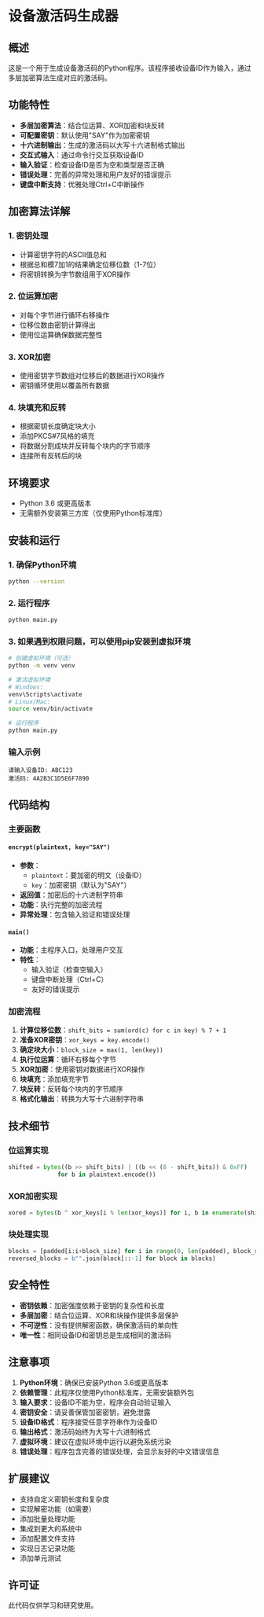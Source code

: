 # 设备激活码生成器

## 概述

这是一个用于生成设备激活码的Python程序。该程序接收设备ID作为输入，通过多层加密算法生成对应的激活码。

## 功能特性

- **多层加密算法**：结合位运算、XOR加密和块反转
- **可配置密钥**：默认使用"SAY"作为加密密钥
- **十六进制输出**：生成的激活码以大写十六进制格式输出
- **交互式输入**：通过命令行交互获取设备ID
- **输入验证**：检查设备ID是否为空和类型是否正确
- **错误处理**：完善的异常处理和用户友好的错误提示
- **键盘中断支持**：优雅处理Ctrl+C中断操作

## 加密算法详解

### 1. 密钥处理
- 计算密钥字符的ASCII值总和
- 根据总和模7加1的结果确定位移位数（1-7位）
- 将密钥转换为字节数组用于XOR操作

### 2. 位运算加密
- 对每个字节进行循环右移操作
- 位移位数由密钥计算得出
- 使用位运算确保数据完整性

### 3. XOR加密
- 使用密钥字节数组对位移后的数据进行XOR操作
- 密钥循环使用以覆盖所有数据

### 4. 块填充和反转
- 根据密钥长度确定块大小
- 添加PKCS#7风格的填充
- 将数据分割成块并反转每个块内的字节顺序
- 连接所有反转后的块

## 环境要求

- Python 3.6 或更高版本
- 无需额外安装第三方库（仅使用Python标准库）

## 安装和运行

### 1. 确保Python环境
```bash
python --version
```

### 2. 运行程序
```bash
python main.py
```

### 3. 如果遇到权限问题，可以使用pip安装到虚拟环境
```bash
# 创建虚拟环境（可选）
python -m venv venv

# 激活虚拟环境
# Windows:
venv\Scripts\activate
# Linux/Mac:
source venv/bin/activate

# 运行程序
python main.py
```

### 输入示例
```
请输入设备ID: ABC123
激活码: 4A2B3C1D5E6F7890
```

## 代码结构

### 主要函数

#### `encrypt(plaintext, key="SAY")`
- **参数**：
  - `plaintext`：要加密的明文（设备ID）
  - `key`：加密密钥（默认为"SAY"）
- **返回值**：加密后的十六进制字符串
- **功能**：执行完整的加密流程
- **异常处理**：包含输入验证和错误处理

#### `main()`
- **功能**：主程序入口，处理用户交互
- **特性**：
  - 输入验证（检查空输入）
  - 键盘中断处理（Ctrl+C）
  - 友好的错误提示

### 加密流程
1. **计算位移位数**：`shift_bits = sum(ord(c) for c in key) % 7 + 1`
2. **准备XOR密钥**：`xor_keys = key.encode()`
3. **确定块大小**：`block_size = max(1, len(key))`
4. **执行位运算**：循环右移每个字节
5. **XOR加密**：使用密钥对数据进行XOR操作
6. **块填充**：添加填充字节
7. **块反转**：反转每个块内的字节顺序
8. **格式化输出**：转换为大写十六进制字符串

## 技术细节

### 位运算实现
```python
shifted = bytes((b >> shift_bits) | ((b << (8 - shift_bits)) & 0xFF) 
              for b in plaintext.encode())
```

### XOR加密实现
```python
xored = bytes(b ^ xor_keys[i % len(xor_keys)] for i, b in enumerate(shifted))
```

### 块处理实现
```python
blocks = [padded[i:i+block_size] for i in range(0, len(padded), block_size)]
reversed_blocks = b"".join(block[::-1] for block in blocks)
```

## 安全特性

- **密钥依赖**：加密强度依赖于密钥的复杂性和长度
- **多层加密**：结合位运算、XOR和块操作提供多层保护
- **不可逆性**：没有提供解密函数，确保激活码的单向性
- **唯一性**：相同设备ID和密钥总是生成相同的激活码

## 注意事项

1. **Python环境**：确保已安装Python 3.6或更高版本
2. **依赖管理**：此程序仅使用Python标准库，无需安装额外包
3. **输入要求**：设备ID不能为空，程序会自动验证输入
4. **密钥安全**：请妥善保管加密密钥，避免泄露
5. **设备ID格式**：程序接受任意字符串作为设备ID
6. **输出格式**：激活码始终为大写十六进制格式
7. **虚拟环境**：建议在虚拟环境中运行以避免系统污染
8. **错误处理**：程序包含完善的错误处理，会显示友好的中文错误信息

## 扩展建议

- 支持自定义密钥长度和复杂度
- 实现解密功能（如需要）
- 添加批量处理功能
- 集成到更大的系统中
- 添加配置文件支持
- 实现日志记录功能
- 添加单元测试

## 许可证

此代码仅供学习和研究使用。
